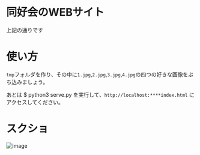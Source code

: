 # 同好会のWEBサイト

上記の通りです

# 使い方

`tmp`フォルダを作り、その中に`1.jpg`,`2.jpg`,`3.jpg`,`4.jpg`の四つの好きな画像をぶち込みましょう。

あとは $ python3 serve.py を実行して、`http://localhost:****index.html` にアクセスしてください。

# スクショ

![image](https://github.com/kato-k/assets/blob/master/clubweb.png?raw=true)
